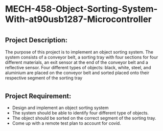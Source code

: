 # MECH-458-Object-Sorting-System-With-at90usb1287-Microcontroller 

# <h2> Project Description: 
 The purpose of this project is to implement an object sorting system. The
system consists of a conveyor belt, a sorting tray with four sections for four different
materials, an exit sensor at the end of the conveyor belt and a reflective sensor.
Four different types of objects: black, white, steel, and aluminium are placed
on the conveyor belt and sorted placed onto their respective segment of the sorting
tray
  
# <h2> Project Requirement:
* Design and implement an object sorting system
* The system should be able to identify four different type of objects.
* The object should be sorted on the correct segment of the sorting tray. 
* Come up with a remote test plan to account for covid. 
